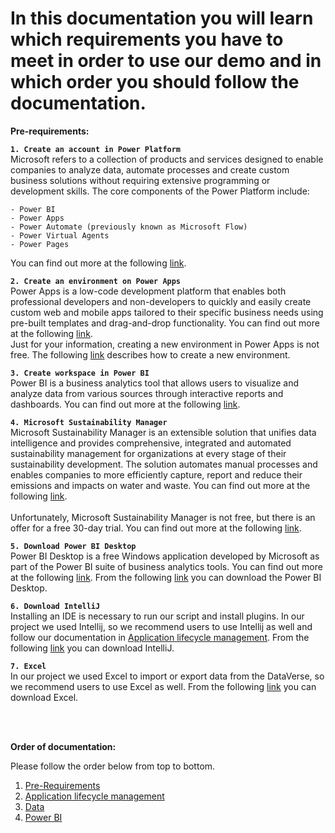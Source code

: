 # In this documentation you will learn which requirements you have to meet in order to use our demo and in which order you should follow the documentation.

**Pre-requirements:** 

**`1. Create an account in Power Platform`** <br />
Microsoft refers to a collection of products and services designed to enable companies to analyze data, automate processes and create custom business solutions without requiring extensive programming or development skills. The core components of the Power Platform include:

    - Power BI
    - Power Apps
    - Power Automate (previously known as Microsoft Flow)
    - Power Virtual Agents
    - Power Pages

You can find out more at the following [link](https://powerplatform.microsoft.com/en-us/).

**`2. Create an environment on Power Apps`** <br />
Power Apps is a low-code development platform that enables both professional developers and non-developers to quickly and easily create custom web and mobile apps tailored to their specific business needs using pre-built templates and drag-and-drop functionality. You can find out more at the following [link](https://powerapps.microsoft.com/en-gb/). <br />
Just for your information, creating a new environment in Power Apps is not free. The following [link](https://www.c-sharpcorner.com/article/how-to-create-a-new-environment-in-power-apps/) describes how to create a new environment.

**`3. Create workspace in Power BI`** <br />
Power BI is a business analytics tool that allows users to visualize and analyze data from various sources through interactive reports and dashboards. You can find out more at the following [link](https://powerbi.microsoft.com/de-de/landing/free-account/?ef_id=_k_Cj0KCQjwn_OlBhDhARIsAG2y6zPWj-yRr9TRg51Df2qz9ygW7SvoVWHYkmqB3k057Ah0I8nKYoECR6caAp1uEALw_wcB_k_&OCID=AIDcmmvl5fszm6_SEM__k_Cj0KCQjwn_OlBhDhARIsAG2y6zPWj-yRr9TRg51Df2qz9ygW7SvoVWHYkmqB3k057Ah0I8nKYoECR6caAp1uEALw_wcB_k_&gclid=Cj0KCQjwn_OlBhDhARIsAG2y6zPWj-yRr9TRg51Df2qz9ygW7SvoVWHYkmqB3k057Ah0I8nKYoECR6caAp1uEALw_wcB).

**`4. Microsoft Sustainability Manager`** <br />
Microsoft Sustainability Manager is an extensible solution that unifies data intelligence and provides comprehensive, integrated and automated sustainability management for organizations at every stage of their sustainability development. The solution automates manual processes and enables companies to more efficiently capture, report and reduce their emissions and impacts on water and waste.
You can find out more at the following [link](https://learn.microsoft.com/en-us/industry/sustainability/sustainability-manager-overview).
<br /> <br />
Unfortunately, Microsoft Sustainability Manager is not free, but there is an offer for a free 30-day trial. You can find out more at the following [link](https://learn.microsoft.com/en-us/industry/sustainability/trial-setup).

**`5. Download Power BI Desktop`** <br />
Power BI Desktop is a free Windows application developed by Microsoft as part of the Power BI suite of business analytics tools. You can find out more at the following [link](https://learn.microsoft.com/en-us/power-bi/fundamentals/desktop-what-is-desktop). From the following [link](https://powerbi.microsoft.com/de-de/downloads/) you can download the Power BI Desktop.

**`6. Download IntelliJ`** <br />
Installing an IDE is necessary to run our script and install plugins. In our project we used Intellij, so we recommend users to use Intellij as well and follow our documentation in [Application lifecycle management](https://github.com/shbxio/CAP/tree/main/Application%20lifecycle%20management). From the following [link](https://www.jetbrains.com/idea/download/?section=windows) you can download IntelliJ.

**`7. Excel`** <br />
In our project we used Excel to import or export data from the DataVerse, so we recommend users to use Excel as well. From the following [link](https://www.microsoft.com/en-us/microsoft-365/excel) you can download Excel.

<br /> 
<br /> 

**Order of documentation:** 

Please follow the order below from top to bottom.

1. [Pre-Requirements](https://github.com/shbxio/CAP/tree/main/Pre-Requirements)
2. [Application lifecycle management](https://github.com/shbxio/CAP/tree/main/Application%20lifecycle%20management)
3. [Data](https://github.com/shbxio/CAP/tree/main/Data)
4. [Power BI](https://github.com/shbxio/CAP/tree/main/Power%20BI)
